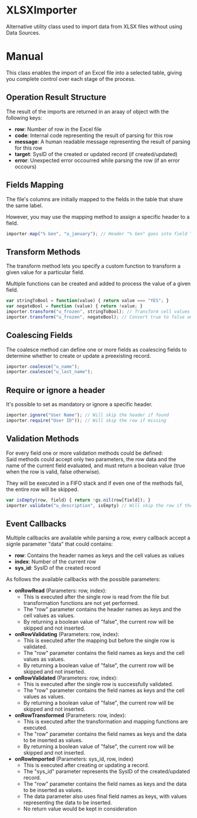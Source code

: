 # XLSXImporter
Alternative utility class used to import data from XLSX files without using Data Sources.

# Manual
This class enables the import of an Excel file into a selected table, giving you complete control over each stage of the process.

## Operation Result Structure

The result of the imports are returned in an araay of object with the following keys:
  -  **row**: Number of row in the Excel file
  -  **code**: Internal code representing the result of parsing for this row
  -  **message**: A human readable message representing the result of parsing for this row
  -  **target**: SysID of the created or updated record (if created/updated)
  -  **error**: Unexpected error occourred while parsing the row (if an error occours)

## Fields Mapping
The file's columns are initially mapped to the fields in the table that share the same label.

However, you may use the mapping method to assign a specific header to a field.

```javascript
importer.map("% Gen", "u_january"); // Header "% Gen" goes into field "u_january"
```

## Transform Methods
The transform method lets you specify a custom function to transform a given value for a particular field.

Multiple functions can be created and added to process the value of a given field.

```javascript
var stringToBool = function(value) { return value === "YES"; }
var negateBool = function (value) { return !value; }
importer.transform("u_frozen", stringToBool); // Transform cell values with "YES" into boolean true
importer.transform("u_frozen", negateBool); // Convert true to false and viceversa
```

## Coalescing Fields
The coalesce method can define one or more fields as coalescing fields to determine whether to create or update a preexisting record.

```javascript
importer.coalesce("u_name");
importer.coalesce("u_last_name");
```

## Require or ignore a header
It's possible to set as mandatory or ignore a specific header.

```javascript
importer.ignore("User Name"); // Will skip the header if found
importer.require("User ID")); // Will skip the row if missing
```

## Validation Methods
For every field one or more validation methods could be defined:\
Said methods could accept only two parameters, the row data and the name of the current field evaluated, and must return a boolean value (true when the row is valid, false otherwise).

They will be executed in a FIFO stack and if even one of the methods fail, the entire row will be skipped.

```javascript
var isEmpty(row, field) { return !gs.nil(row[field]); }
importer.validate("u_description", isEmpty) // Will skip the row if the "u_description" field in the row is empty
```

## Event Callbacks
Multiple callbacks are available while parsing a row, every callback accept a signle parameter "data" that could contains:
 -  **row**: Contains the header names as keys and the cell values as values
 -  **index**: Number of the current row
 -  **sys_id**: SysID of the created record

As follows the available callbacks with the possible parameters:
- **onRowRead** (Parameters: row, index): 
  -  This is executed after the single row is read from the file but transformation functions are not yet performed.
  -  The "row" parameter contains the header names as keys and the cell values as values.
  -  By returning a boolean value of "false", the current row will be skipped and not inserted.
- **onRowValidating** (Parameters: row, index): 
  -  This is executed after the mapping but before the single row is validated.
  -  The "row" parameter contains the field names as keys and the cell values as values.
  -  By returning a boolean value of "false", the current row will be skipped and not inserted.
- **onRowValidated** (Parameters: row, index): 
  -  This is executed after the single row is successfully validated.
  -  The "row" parameter contains the field names as keys and the cell values as values.
  -  By returning a boolean value of "false", the current row will be skipped and not inserted.
- **onRowTransformed** (Parameters: row, index):
  -  This is executed after the transformation and mapping functions are executed.
  -  The "row" parameter contains the field names as keys and the data to be inserted as values.
  -  By returning a boolean value of "false", the current row will be skipped and not inserted.
- **onRowImported** (Parameters: sys_id, row, index) 
  -  This is executed after creating or updating a record.
  -  The "sys_id" parameter represents the SysID of the created/updated record.
  -  The "row" parameter contains the field names as keys and the data to be inserted as values.
  -  The data parameter also uses final field names as keys, with values representing the data to be inserted.
  -  No return value would be kept in consideration 
